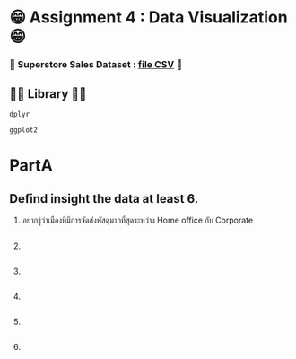 # 😁 Assignment 4 : Data Visualization 😁

### 👻 Superstore Sales Dataset : [file CSV](https://raw.githubusercontent.com/safesit23/INT214-Statistics/main/datasets/superstore_sales.csv) 👻

## 🐻‍❄️ Library 🐻‍❄️ 
```
dplyr 
```
```
ggplot2
```

# PartA

## Defind  insight the data at least 6.
1. อยากรู้ว่าเมืองที่มีการจัดส่งพัสดุมากที่สุดระหว่าง Home office กับ  Corporate
```

```
2.
```
```
3.
```
```
4.
```
```
5.
```
```
6.
```
```

